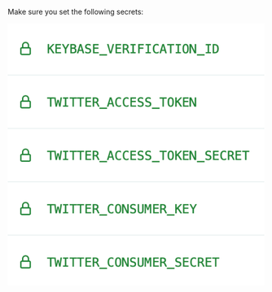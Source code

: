 Make sure you set the following secrets:

![](https://github.com/fnando/twitter_cleanup/raw/main/secrets.png)
